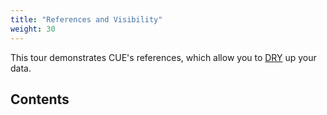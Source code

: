 ```yaml
---
title: "References and Visibility"
weight: 30
---
```


This tour demonstrates CUE's references, which allow you to
[DRY](https://en.wikipedia.org/wiki/Don%27t_repeat_yourself) up your data.

## Contents
